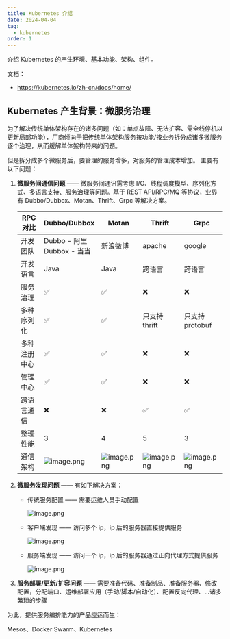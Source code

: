 ```yaml
---
title: Kubernetes 介绍
date: 2024-04-04
tag:
  - kubernetes
order: 1
---
```


介绍 Kubernetes 的产生环境、基本功能、架构、组件。

<!-- more -->

文档：

- https://kubernetes.io/zh-cn/docs/home/

## Kubernetes 产生背景：微服务治理

为了解决传统单体架构存在的诸多问题（如：单点故障、无法扩容、需全线停机以更新局部功能），厂商倾向于把传统单体架构服务按功能/按业务拆分成诸多微服务逐个治理，从而缓解单体架构带来的问题。

但是拆分成多个微服务后，要管理的服务增多，对服务的管理成本增加。
主要有以下问题：

1. **微服务间通信问题** —— 微服务间通讯需考虑 I/O、线程调度模型、序列化方式、多语言支持、服务治理等问题。基于 REST API/RPC/MQ 等协议，业界有 Dubbo/Dubbox、Motan、Thrift、Grpc 等解决方案。

   | RPC 对比     | Dubbo/Dubbox                                                     | Motan                                                            | Thrift                                                           | Grpc                                                             |
   | ------------ | ---------------------------------------------------------------- | ---------------------------------------------------------------- | ---------------------------------------------------------------- | ---------------------------------------------------------------- |
   | 开发团队     | Dubbo - 阿里 <br> Dubbox - 当当                                  | 新浪微博                                                         | apache                                                           | google                                                           |
   | 开发语言     | Java                                                             | Java                                                             | 跨语言                                                           | 跨语言                                                           |
   | 服务治理     | ✅                                                               | ✅                                                               | ❌                                                               | ❌                                                               |
   | 多种序列化   | ✅                                                               | ✅                                                               | 只支持 thrift                                                    | 只支持 protobuf                                                  |
   | 多种注册中心 | ✅                                                               | ✅                                                               | ❌                                                               | ❌                                                               |
   | 管理中心     | ✅                                                               | ✅                                                               | ❌                                                               | ❌                                                               |
   | 跨语言通信   | ❌                                                               | ❌                                                               | ✅                                                               | ✅                                                               |
   | ~~整理性能~~ | 3                                                                | 4                                                                | 5                                                                | 3                                                                |
   | 通信架构     | ![image.png](https://s2.loli.net/2024/03/06/yr5gho7T3i18bks.png) | ![image.png](https://s2.loli.net/2024/03/06/YANgHPkIZVjpoMz.png) | ![image.png](https://s2.loli.net/2024/03/06/25ZunBshdkGP7V9.png) | ![image.png](https://s2.loli.net/2024/03/06/8rgYWh3QyUMpfoc.png) |

1. **微服务发现问题** —— 有如下解决方案：

   - 传统服务配置 —— 需要运维人员手动配置

     ![image.png](https://s2.loli.net/2024/03/06/8GRUtZn7J93apfC.png)

   - 客户端发现 —— 访问多个 ip，ip 后的服务器直接提供服务

     ![image.png](https://s2.loli.net/2024/03/06/5mMdiRu2sWTGweO.png)

   - 服务端发现 —— 访问一个 ip，ip 后的服务器通过正向代理方式提供服务

     ![image.png](https://s2.loli.net/2024/03/06/w9WSpPJIlG6AmZN.png)

1. **服务部署/更新/扩容问题** —— 需要准备代码、准备制品、准备服务器、修改配置，分配端口、运维部署应用（手动/脚本/自动化）、配置反向代理、...诸多繁琐的步骤

为此，提供服务编排能力的产品应运而生：

Mesos、Docker Swarm、Kubernetes
